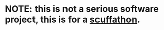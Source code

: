 # NOTE: this is not a serious software project, this is for a [scuffathon](https://scuffathon.devpost.com/).

